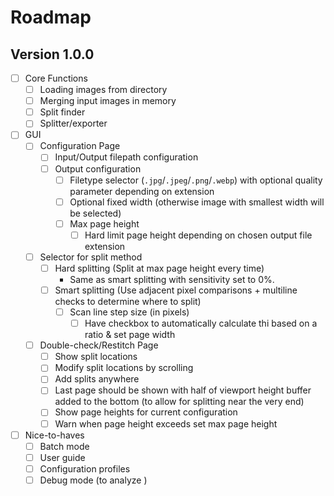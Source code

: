 # Roadmap

## Version 1.0.0

- [ ] Core Functions
  - [ ] Loading images from directory
  - [ ] Merging input images in memory
  - [ ] Split finder
  - [ ] Splitter/exporter
- [ ] GUI
  - [ ] Configuration Page
    - [ ] Input/Output filepath configuration
    - [ ] Output configuration
      - [ ] Filetype selector (`.jpg`/`.jpeg`/`.png`/`.webp`) with optional quality parameter depending on extension
      - [ ] Optional fixed width (otherwise image with smallest width will be selected)
      - [ ] Max page height
        - [ ] Hard limit page height depending on chosen output file extension
  - [ ] Selector for split method
    - [ ] Hard splitting (Split at max page height every time)
      - Same as smart splitting with sensitivity set to 0%.
    - [ ] Smart splitting (Use adjacent pixel comparisons + multiline checks to determine where to split)
      - [ ] Scan line step size (in pixels)
        - [ ] Have checkbox to automatically calculate thi based on a ratio & set page width
  - [ ] Double-check/Restitch Page
    - [ ] Show split locations
    - [ ] Modify split locations by scrolling
    - [ ] Add splits anywhere
    - [ ] Last page should be shown with half of viewport height buffer added to the bottom (to allow for splitting near the very end)
    - [ ] Show page heights for current configuration
    - [ ] Warn when page height exceeds set max page height
- [ ] Nice-to-haves
  - [ ] Batch mode
  - [ ] User guide
  - [ ] Configuration profiles
  - [ ] Debug mode (to analyze )
